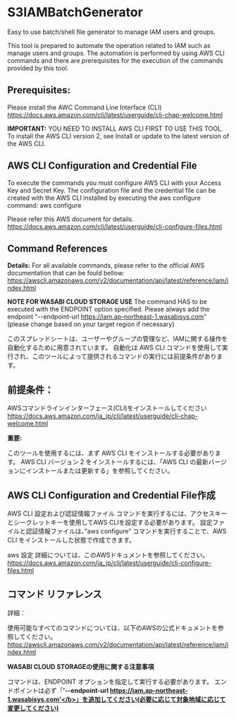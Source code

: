 # S3IAMBatchGenerator
Easy to use batch/shell file generator to manage IAM users and groups.

This tool is prepared to automate the operation related to IAM such as manage users and groups.
The automation is performed by using AWS CLI commands and there are prerequisites for the execution of the commands provided by this tool.

## Prerequisites:
Please install the AWC Command Line Interface (CLI)
https://docs.aws.amazon.com/cli/latest/userguide/cli-chap-welcome.html

<b>IMPORTANT:</b> YOU NEED TO INSTALL AWS CLI FIRST TO USE THIS TOOL.
To install the AWS CLI version 2, see Install or update to the latest version of the AWS CLI.

## AWS CLI Configuration and Credential File
To execute the commands you must configure AWS CLI with your Access Key and Secret Key.
The configuration file and the credential file can be created with the AWS CLI installed by executing the aws configure command:
aws configure

Please refer this AWS document for details.
https://docs.aws.amazon.com/cli/latest/userguide/cli-configure-files.html

## Command References
<b>Details:</b>
For all available commands, please refer to the official AWS documentation that can be fould bellow:
https://awscli.amazonaws.com/v2/documentation/api/latest/reference/iam/index.html

<b>NOTE FOR WASABI CLOUD STORAGE USE</b>
The command HAS to be executed with the ENDPOINT option specified. 
Please always add the endpoint  "--endpoint-url https://iam.ap-northeast-1.wasabisys.com" (please change based on your target region if necessary)

このスプレッドシートは、ユーザーやグループの管理など、IAMに関する操作を自動化するために用意されています。 
自動化は AWS CLI コマンドを使用して実行され、このツールによって提供されるコマンドの実行には前提条件があります。 

## 前提条件： 
AWSコマンドラインインターフェース(CLI)をインストールしてください
https://docs.aws.amazon.com/ja_jp/cli/latest/userguide/cli-chap-welcome.html

<b>重要:</b></p> 
このツールを使用するには、まず AWS CLI をインストールする必要があります。 
AWS CLI バージョン 2 をインストールするには、「AWS CLI の最新バージョンにインストールまたは更新する」を参照してください。 

## AWS CLI Configuration and Credential File作成
AWS CLI 設定および認証情報ファイル コマンドを実行するには、アクセスキーとシークレットキーを使用してAWS CLIを設定する必要があります。 
設定ファイルと認証情報ファイルは、”aws configure” コマンドを実行することで、AWS CLI をインストールした状態で作成できます。

aws 設定 詳細については、このAWSドキュメントを参照してください。
https://docs.aws.amazon.com/ja_jp/cli/latest/userguide/cli-configure-files.html

## コマンド リファレンス 
詳細：</p> 
使用可能なすべてのコマンドについては、以下のAWSの公式ドキュメントを参照してください。 
https://awscli.amazonaws.com/v2/documentation/api/latest/reference/iam/index.html

<b>WASABI CLOUD STORAGEの使用に関する注意事項</b></p> 
コマンドは、ENDPOINT オプションを指定して実行する必要があります。
エンドポイントは必ず「<b>'--endpoint-url https://iam.ap-northeast-1.wasabisys.com'</b>」を追加してください(必要に応じて対象地域に応じて変更してください)